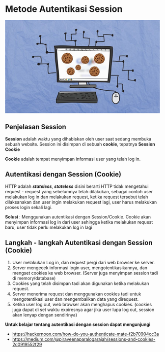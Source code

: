 # Metode Autentikasi Session

![](metode-autentikasi-session.jpg)

## Penjelasan Session

**Session** adalah waktu yang dihabiskan oleh user saat sedang membuka sebuah website. Session ini disimpan di sebuah **cookie**, tepatnya **Session Cookie**

**Cookie** adalah tempat menyimpan informasi user yang telah log in.

## Autentikasi dengan Session (Cookie)

HTTP adalah **_stateless_**, **_stateless_** disini berarti HTTP tidak mengetahui request - request yang sebelumnya telah dilakukan, sebagai contoh user melakukan log in dan melakukan request, ketika request tersebut telah dilaksanakan dan user ingin melakukan request lagi, user harus melakukan proses login sekali lagi.

**Solusi** : Menggunakan autentikasi dengan Session/Cookie. Cookie akan menyimpan informasi log in dari user sehingga ketika melakukan request baru, user tidak perlu melakukan log in lagi

## Langkah - langkah Autentikasi dengan Session (Cookie)

1.  User melakukan Log in, dan request pergi dari web browser ke server.
2.  Server mengecek informasi login user, mengotentikasikannya, dan mengset cookies ke web browser. (Server juga menyimpan session tadi di memory/database)
3.  Cookies yang telah disimpan tadi akan digunakan ketika melakukan request.
4.  Server menerima request dan menggunakan cookies tadi untuk mengotentikasi user dan mengembalikan data yang direquest.
5.  Ketika user log out, web browser akan menghapus cookies. (cookies juga dapat di set waktu expiresnya agar jika user lupa log out, session akan lenyap dengan sendirinya)

**Untuk belajar tentang autentikasi dengan session dapat mengunjungi**
- https://hackernoon.com/how-do-you-authenticate-mate-f2b70904cc3a
- https://medium.com/@piraveenaparalogarajah/sessions-and-cookies-2c0919552f29